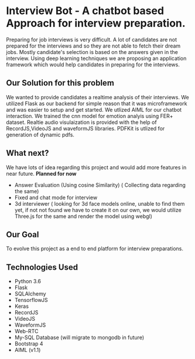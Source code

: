 # Interview Bot - A chatbot based Approach for interview preparation.

Preparing for job interviews is very difficult. A lot of candidates are not prepared for the interviews and so they are not able to fetch their dream jobs. Mostly candidate's selection is based on the answers given in the interview. Using deep learning techniques we are proposing an application framework which would help candidates in preparing for the interviews.


## Our Solution for this problem
We wanted to provide candidates a realtime  analysis of their interviews.
We utilized Flask as our backend for simple reason that it was microframework and was easier to setup and get started.
We utlized AIML for our chatbot interaction.
We trained the cnn model for emotion analyis using FER+ dataset.
Realtie audio visulaization is provided with the help of RecordJS,VideoJS and waveformJS libraries.
PDFKit is utlized for generation of dynamic pdfs.

## What next?
We have lots of idea regarding this project and would add more features in near future.
 **Planned for now**
 - Answer Evaluation (Using cosine Similarity) ( Collecting data regarding the same)
 - Fixed and chat mode for interview
 - 3d interviewer ( looking for 3d face models online, unable to find them yet, if not not found we have to create it on our own, we would utilize Three.js for the same and render the model using webgl)
 
## Our Goal
To evolve this project as a end to end platform for interview preparations.

## Technologies Used

 - Python 3.6
 - Flask
 - SQLAlchemy
 - TensorflowJS
 - Keras
 - RecordJS
 - VideoJS
 - WaveformJS
 - Web-RTC
 - My-SQL Database (will migrate to mongodb in future)
 - Bootstrap 4
 - AIML (v1.1)

